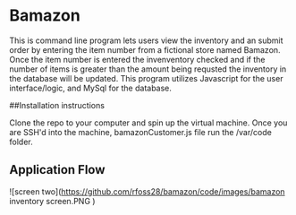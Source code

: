 # Bamazon
This is command line program lets users view the inventory and an submit order by entering the item number from a fictional store named Bamazon. Once the item number is entered the invenventory checked and if the number of items is greater than the amount being requsted the inventory in the database will be updated.  This program utilizes Javascript for the user interface/logic, and MySql for the database.

##Installation instructions

Clone the repo to your computer and spin up the virtual machine.   Once you are SSH'd into the machine, bamazonCustomer.js file run the /var/code folder.

##  Application Flow

![screen two](https://github.com/rfoss28/bamazon/code/images/bamazon inventory screen.PNG
    )
